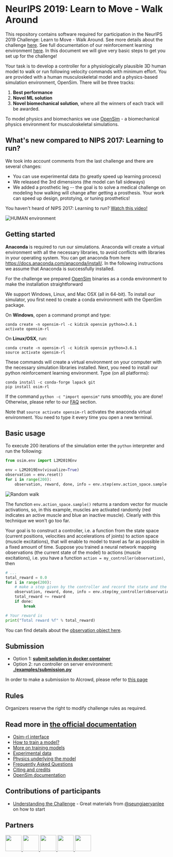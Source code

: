 # NeurIPS 2019: Learn to Move - Walk Around

This repository contains software required for participation in the NeurIPS 2019 Challenge: Learn to Move - Walk Around. See more details about the challenge [here](https://www.aicrowd.com/challenges/neurips-2019-learn-to-move-walk-around). See full documentation of our reinforcement learning environment [here](https://osim-rl.stanford.edu). In this document we will give very basic steps to get you set up for the challenge!

Your task is to develop a controller for a physiologically plausible 3D human model to walk or run following velocity commands with minimum effort. You are provided with a human musculoskeletal model and a physics-based simulation environment, OpenSim. There will be three tracks:

1) **Best performance**
2) **Novel ML solution**
3) **Novel biomechanical solution**, where all the winners of each track will be awarded.

To model physics and biomechanics we use [OpenSim](https://github.com/opensim-org/opensim-core) - a biomechanical physics environment for musculoskeletal simulations.

## What's new compared to NIPS 2017: Learning to run?

We took into account comments from the last challenge and there are several changes:

* You can use experimental data (to greatly speed up learning process)
* We released the 3rd dimensions (the model can fall sideways)
* We added a prosthetic leg -- the goal is to solve a medical challenge on modeling how walking will change after getting a prosthesis. Your work can speed up design, prototying, or tuning prosthetics!

You haven't heard of NIPS 2017: Learning to run? [Watch this video!](https://www.youtube.com/watch?v=rhNxt0VccsE)

![HUMAN environment](https://s3.amazonaws.com/osim-rl/videos/running.gif)

## Getting started

**Anaconda** is required to run our simulations. Anaconda will create a virtual environment with all the necessary libraries, to avoid conflicts with libraries in your operating system. You can get anaconda from here https://docs.anaconda.com/anaconda/install/. In the following instructions we assume that Anaconda is successfully installed.

For the challenge we prepared [OpenSim](http://opensim.stanford.edu/) binaries as a conda environment to make the installation straightforward

We support Windows, Linux, and Mac OSX (all in 64-bit). To install our simulator, you first need to create a conda environment with the OpenSim package.

On **Windows**, open a command prompt and type:

    conda create -n opensim-rl -c kidzik opensim python=3.6.1
    activate opensim-rl

On **Linux/OSX**, run:

    conda create -n opensim-rl -c kidzik opensim python=3.6.1
    source activate opensim-rl

These commands will create a virtual environment on your computer with the necessary simulation libraries installed. Next, you need to install our python reinforcement learning environment. Type (on all platforms):

    conda install -c conda-forge lapack git
    pip install osim-rl

If the command `python -c "import opensim"` runs smoothly, you are done! Otherwise, please refer to our [FAQ](http://osim-rl.stanford.edu/docs/faq/) section.

Note that `source activate opensim-rl` activates the anaconda virtual environment. You need to type it every time you open a new terminal.

## Basic usage

To execute 200 iterations of the simulation enter the `python` interpreter and run the following:
```python
from osim.env import L2M2019Env

env = L2M2019Env(visualize=True)
observation = env.reset()
for i in range(200):
    observation, reward, done, info = env.step(env.action_space.sample())
```
![Random walk](https://raw.githubusercontent.com/stanfordnmbl/osim-rl/1679344e509e29bdcc2ee368ddf83e868d93bf61/demo/random.gif)

The function `env.action_space.sample()` returns a random vector for muscle activations, so, in this example, muscles are activated randomly (red indicates an active muscle and blue an inactive muscle).  Clearly with this technique we won't go too far.

Your goal is to construct a controller, i.e. a function from the state space (current positions, velocities and accelerations of joints) to action space (muscle excitations), that will enable to model to travel as far as possible in a fixed amount of time. Suppose you trained a neural network mapping observations (the current state of the model) to actions (muscle excitations), i.e. you have a function `action = my_controller(observation)`, then
```python
# ...
total_reward = 0.0
for i in range(200):
    # make a step given by the controller and record the state and the reward
    observation, reward, done, info = env.step(my_controller(observation))
    total_reward += reward
    if done:
        break

# Your reward is
print("Total reward %f" % total_reward)
```

You can find details about the [observation object here](http://osim-rl.stanford.edu/docs/nips2018/observation/).

## Submission

* Option 1: [**submit solution in docker container**](https://github.com/stanfordnmbl/neurips2019-learning-to-move-starter-kit)
* Option 2: run controller on server environment: [**./examples/submission.py**](https://github.com/stanfordnmbl/osim-rl/blob/master/examples/submission.py)

In order to make a submission to AIcrowd, please refer to [this page](https://github.com/AIcrowd/neurips2019-learning-to-move-starter-kit)

## Rules

Organizers reserve the right to modify challenge rules as required.

## Read more in [the official documentation](http://osim-rl.stanford.edu/)

* [Osim-rl interface](http://osim-rl.stanford.edu/docs/nips2018/interface/)
* [How to train a model?](http://osim-rl.stanford.edu/docs/training/)
* [More on training models](http://osim-rl.stanford.edu/docs/resources/)
* [Experimental data](http://osim-rl.stanford.edu/docs/nips2018/experimental/)
* [Physics underlying the model](http://osim-rl.stanford.edu/docs/nips2017/physics/)
* [Frequently Asked Questions](http://osim-rl.stanford.edu/docs/faq/)
* [Citing and credits](http://osim-rl.stanford.edu/docs/credits/)
* [OpenSim documentation](http://opensim.stanford.edu/)

## Contributions of participants

* [Understanding the Challenge](https://www.endtoend.ai/blog/ai-for-prosthetics-1) - Great materials from [@seungjaeryanlee](https://github.com/seungjaeryanlee/) on how to start

## Partners

<div class="markdown-wrap">
            <a target="_blank" href="https://cloud.google.com/">
              <img class="img-logo" height="50" src="https://dnczkxd1gcfu5.cloudfront.net/images/challenge_partners/image_file/27/google-cloud-logo.png">
</a>            <a target="_blank" href="http://deepmind.com/">
              <img class="img-logo" height="50" src="https://dnczkxd1gcfu5.cloudfront.net/images/challenge_partners/image_file/28/Deep-Mind-Health-WTT-10.05.15.jpg">
</a>            <a target="_blank" href="http://nvidia.com/">
              <img class="img-logo" height="50" src="https://dnczkxd1gcfu5.cloudfront.net/images/challenge_partners/image_file/29/nvidia.png">
</a>            <a target="_blank" href="http://opensim.stanford.edu/about/">
              <img class="img-logo" height="50" src="https://dnczkxd1gcfu5.cloudfront.net/images/challenge_partners/image_file/36/ncsrr.png">
</a>            <a target="_blank" href="https://www.tri.global/">
              <img class="img-logo" height="50" src="https://dnczkxd1gcfu5.cloudfront.net/images/challenge_partners/image_file/37/tri1.png">
</a>        </div>
